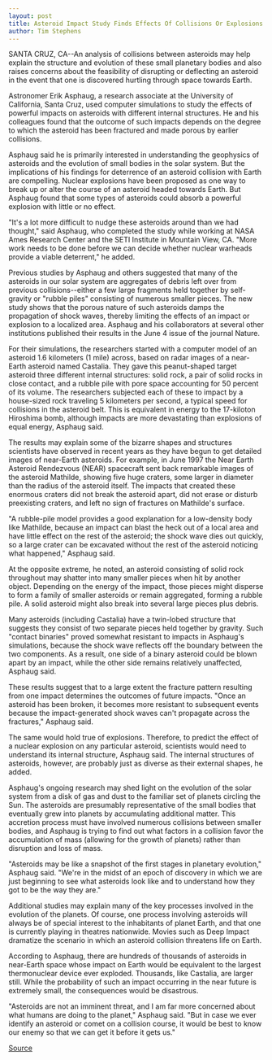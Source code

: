 ```yaml
---
layout: post
title: Asteroid Impact Study Finds Effects Of Collisions Or Explosions On Small Asteroids May Be Hard To Predict
author: Tim Stephens
---
```


SANTA CRUZ, CA--An analysis of collisions between asteroids may help explain the structure and evolution of these small planetary bodies and also raises concerns about the feasibility of disrupting or deflecting an asteroid in the event that one is discovered hurtling through space towards Earth.

Astronomer Erik Asphaug, a research associate at the University of California, Santa Cruz, used computer simulations to study the effects of powerful impacts on asteroids with different internal structures. He and his colleagues found that the outcome of such impacts depends on the degree to which the asteroid has been fractured and made porous by earlier collisions.

Asphaug said he is primarily interested in understanding the geophysics of asteroids and the evolution of small bodies in the solar system. But the implications of his findings for deterrence of an asteroid collision with Earth are compelling. Nuclear explosions have been proposed as one way to break up or alter the course of an asteroid headed towards Earth. But Asphaug found that some types of asteroids could absorb a powerful explosion with little or no effect.

"It's a lot more difficult to nudge these asteroids around than we had thought," said Asphaug, who completed the study while working at NASA Ames Research Center and the SETI Institute in Mountain View, CA. "More work needs to be done before we can decide whether nuclear warheads provide a viable deterrent," he added.

Previous studies by Asphaug and others suggested that many of the asteroids in our solar system are aggregates of debris left over from previous collisions--either a few large fragments held together by self-gravity or "rubble piles" consisting of numerous smaller pieces. The new study shows that the porous nature of such asteroids damps the propagation of shock waves, thereby limiting the effects of an impact or explosion to a localized area. Asphaug and his collaborators at several other institutions published their results in the June 4 issue of the journal Nature.

For their simulations, the researchers started with a computer model of an asteroid 1.6 kilometers (1 mile) across, based on radar images of a near-Earth asteroid named Castalia. They gave this peanut-shaped target asteroid three different internal structures: solid rock, a pair of solid rocks in close contact, and a rubble pile with pore space accounting for 50 percent of its volume. The researchers subjected each of these to impact by a house-sized rock traveling 5 kilometers per second, a typical speed for collisions in the asteroid belt. This is equivalent in energy to the 17-kiloton Hiroshima bomb, although impacts are more devastating than explosions of equal energy, Asphaug said.

The results may explain some of the bizarre shapes and structures scientists have observed in recent years as they have begun to get detailed images of near-Earth asteroids. For example, in June 1997 the Near Earth Asteroid Rendezvous (NEAR) spacecraft sent back remarkable images of the asteroid Mathilde, showing five huge craters, some larger in diameter than the radius of the asteroid itself. The impacts that created these enormous craters did not break the asteroid apart, did not erase or disturb preexisting craters, and left no sign of fractures on Mathilde's surface.

"A rubble-pile model provides a good explanation for a low-density body like Mathilde, because an impact can blast the heck out of a local area and have little effect on the rest of the asteroid; the shock wave dies out quickly, so a large crater can be excavated without the rest of the asteroid noticing what happened," Asphaug said.

At the opposite extreme, he noted, an asteroid consisting of solid rock throughout may shatter into many smaller pieces when hit by another object. Depending on the energy of the impact, those pieces might disperse to form a family of smaller asteroids or remain aggregated, forming a rubble pile. A solid asteroid might also break into several large pieces plus debris.

Many asteroids (including Castalia) have a twin-lobed structure that suggests they consist of two separate pieces held together by gravity. Such "contact binaries" proved somewhat resistant to impacts in Asphaug's simulations, because the shock wave reflects off the boundary between the two components. As a result, one side of a binary asteroid could be blown apart by an impact, while the other side remains relatively unaffected, Asphaug said.

These results suggest that to a large extent the fracture pattern resulting from one impact determines the outcomes of future impacts. "Once an asteroid has been broken, it becomes more resistant to subsequent events because the impact-generated shock waves can't propagate across the fractures," Asphaug said.

The same would hold true of explosions. Therefore, to predict the effect of a nuclear explosion on any particular asteroid, scientists would need to understand its internal structure, Asphaug said. The internal structures of asteroids, however, are probably just as diverse as their external shapes, he added.

Asphaug's ongoing research may shed light on the evolution of the solar system from a disk of gas and dust to the familiar set of planets circling the Sun. The asteroids are presumably representative of the small bodies that eventually grew into planets by accumulating additional matter. This accretion process must have involved numerous collisions between smaller bodies, and Asphaug is trying to find out what factors in a collision favor the accumulation of mass (allowing for the growth of planets) rather than disruption and loss of mass.

"Asteroids may be like a snapshot of the first stages in planetary evolution," Asphaug said. "We're in the midst of an epoch of discovery in which we are just beginning to see what asteroids look like and to understand how they got to be the way they are."

Additional studies may explain many of the key processes involved in the evolution of the planets. Of course, one process involving asteroids will always be of special interest to the inhabitants of planet Earth, and that one is currently playing in theatres nationwide. Movies such as Deep Impact dramatize the scenario in which an asteroid collision threatens life on Earth.

According to Asphaug, there are hundreds of thousands of asteroids in near-Earth space whose impact on Earth would be equivalent to the largest thermonuclear device ever exploded. Thousands, like Castalia, are larger still. While the probability of such an impact occurring in the near future is extremely small, the consequences would be disastrous.

"Asteroids are not an imminent threat, and I am far more concerned about what humans are doing to the planet," Asphaug said. "But in case we ever identify an asteroid or comet on a collision course, it would be best to know our enemy so that we can get it before it gets us."

[Source](http://www1.ucsc.edu/news_events/press_releases/archive/97-98/05-98/052998-Asteroid_impact_stu.html "Permalink to 052998-Asteroid_impact_stu")
